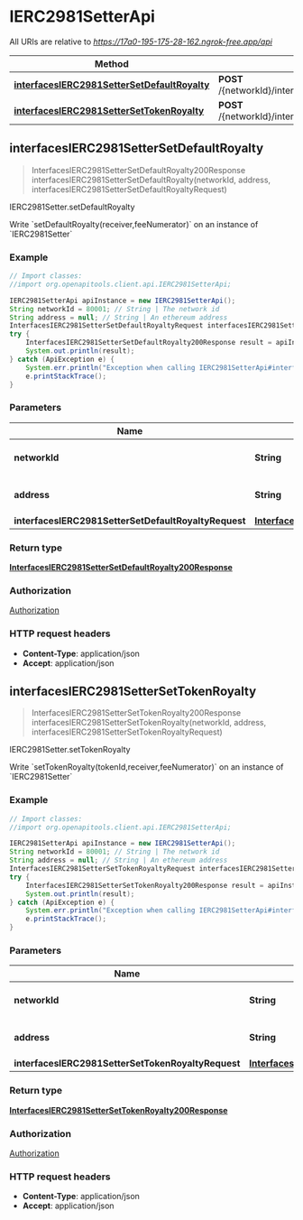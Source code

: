 # IERC2981SetterApi

All URIs are relative to *https://17a0-195-175-28-162.ngrok-free.app/api*

Method | HTTP request | Description
------------- | ------------- | -------------
[**interfacesIERC2981SetterSetDefaultRoyalty**](IERC2981SetterApi.md#interfacesIERC2981SetterSetDefaultRoyalty) | **POST** /{networkId}/interface/IERC2981Setter/write/{address}/setDefaultRoyalty | IERC2981Setter.setDefaultRoyalty
[**interfacesIERC2981SetterSetTokenRoyalty**](IERC2981SetterApi.md#interfacesIERC2981SetterSetTokenRoyalty) | **POST** /{networkId}/interface/IERC2981Setter/write/{address}/setTokenRoyalty | IERC2981Setter.setTokenRoyalty



## interfacesIERC2981SetterSetDefaultRoyalty

> InterfacesIERC2981SetterSetDefaultRoyalty200Response interfacesIERC2981SetterSetDefaultRoyalty(networkId, address, interfacesIERC2981SetterSetDefaultRoyaltyRequest)

IERC2981Setter.setDefaultRoyalty

Write &#x60;setDefaultRoyalty(receiver,feeNumerator)&#x60; on an instance of &#x60;IERC2981Setter&#x60;

### Example

```java
// Import classes:
//import org.openapitools.client.api.IERC2981SetterApi;

IERC2981SetterApi apiInstance = new IERC2981SetterApi();
String networkId = 80001; // String | The network id
String address = null; // String | An ethereum address
InterfacesIERC2981SetterSetDefaultRoyaltyRequest interfacesIERC2981SetterSetDefaultRoyaltyRequest = new InterfacesIERC2981SetterSetDefaultRoyaltyRequest(); // InterfacesIERC2981SetterSetDefaultRoyaltyRequest | 
try {
    InterfacesIERC2981SetterSetDefaultRoyalty200Response result = apiInstance.interfacesIERC2981SetterSetDefaultRoyalty(networkId, address, interfacesIERC2981SetterSetDefaultRoyaltyRequest);
    System.out.println(result);
} catch (ApiException e) {
    System.err.println("Exception when calling IERC2981SetterApi#interfacesIERC2981SetterSetDefaultRoyalty");
    e.printStackTrace();
}
```

### Parameters


Name | Type | Description  | Notes
------------- | ------------- | ------------- | -------------
 **networkId** | **String**| The network id | [default to 80001]
 **address** | **String**| An ethereum address | [default to null]
 **interfacesIERC2981SetterSetDefaultRoyaltyRequest** | [**InterfacesIERC2981SetterSetDefaultRoyaltyRequest**](InterfacesIERC2981SetterSetDefaultRoyaltyRequest.md)|  |

### Return type

[**InterfacesIERC2981SetterSetDefaultRoyalty200Response**](InterfacesIERC2981SetterSetDefaultRoyalty200Response.md)

### Authorization

[Authorization](../README.md#Authorization)

### HTTP request headers

- **Content-Type**: application/json
- **Accept**: application/json


## interfacesIERC2981SetterSetTokenRoyalty

> InterfacesIERC2981SetterSetTokenRoyalty200Response interfacesIERC2981SetterSetTokenRoyalty(networkId, address, interfacesIERC2981SetterSetTokenRoyaltyRequest)

IERC2981Setter.setTokenRoyalty

Write &#x60;setTokenRoyalty(tokenId,receiver,feeNumerator)&#x60; on an instance of &#x60;IERC2981Setter&#x60;

### Example

```java
// Import classes:
//import org.openapitools.client.api.IERC2981SetterApi;

IERC2981SetterApi apiInstance = new IERC2981SetterApi();
String networkId = 80001; // String | The network id
String address = null; // String | An ethereum address
InterfacesIERC2981SetterSetTokenRoyaltyRequest interfacesIERC2981SetterSetTokenRoyaltyRequest = new InterfacesIERC2981SetterSetTokenRoyaltyRequest(); // InterfacesIERC2981SetterSetTokenRoyaltyRequest | 
try {
    InterfacesIERC2981SetterSetTokenRoyalty200Response result = apiInstance.interfacesIERC2981SetterSetTokenRoyalty(networkId, address, interfacesIERC2981SetterSetTokenRoyaltyRequest);
    System.out.println(result);
} catch (ApiException e) {
    System.err.println("Exception when calling IERC2981SetterApi#interfacesIERC2981SetterSetTokenRoyalty");
    e.printStackTrace();
}
```

### Parameters


Name | Type | Description  | Notes
------------- | ------------- | ------------- | -------------
 **networkId** | **String**| The network id | [default to 80001]
 **address** | **String**| An ethereum address | [default to null]
 **interfacesIERC2981SetterSetTokenRoyaltyRequest** | [**InterfacesIERC2981SetterSetTokenRoyaltyRequest**](InterfacesIERC2981SetterSetTokenRoyaltyRequest.md)|  |

### Return type

[**InterfacesIERC2981SetterSetTokenRoyalty200Response**](InterfacesIERC2981SetterSetTokenRoyalty200Response.md)

### Authorization

[Authorization](../README.md#Authorization)

### HTTP request headers

- **Content-Type**: application/json
- **Accept**: application/json

